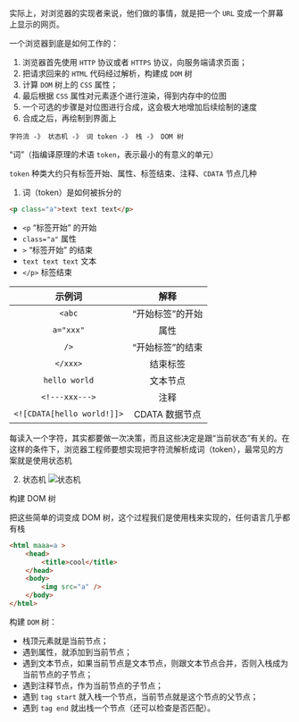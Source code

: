 实际上，对浏览器的实现者来说，他们做的事情，就是把一个 `URL` 变成一个屏幕上显示的网页。

一个浏览器到底是如何工作的：
1. 浏览器首先使用 `HTTP` 协议或者 `HTTPS` 协议，向服务端请求页面；
2. 把请求回来的 `HTML` 代码经过解析，构建成 `DOM` 树
3. 计算 `DOM` 树上的 `CSS` 属性；
4. 最后根据 `CSS` 属性对元素逐个进行渲染，得到内存中的位图
5. 一个可选的步骤是对位图进行合成，这会极大地增加后续绘制的速度
6. 合成之后，再绘制到界面上

```
字符流 -》 状态机 -》 词 token -》 栈 -》 DOM 树
```

“词”（指编译原理的术语 `token`，表示最小的有意义的单元）

`token` 种类大约只有标签开始、属性、标签结束、注释、`CDATA` 节点几种

1. 词（token）是如何被拆分的

```html
<p class="a">text text text</p>
```

- `<p` “标签开始” 的开始
- `class="a"` 属性
- `>` “标签开始” 的结束
- `text text text` 文本
- `</p>` 标签结束


| 示例词 | 解释 |
|:--:|:--:|
| `<abc` | “开始标签”的开始 |
| `a="xxx"` | 属性 |
| `/>` | “开始标签”的结束 |
| `</xxx>` | 结束标签 |
| `hello world` | 文本节点 |
| `<!---xxx--->` | 注释 |
| `<![CDATA[hello world!]]>` | CDATA 数据节点 |


每读入一个字符，其实都要做一次决策，而且这些决定是跟“当前状态”有关的。在这样的条件下，浏览器工程师要想实现把字符流解析成词（token），最常见的方案就是使用状态机



2. 状态机
![状态机](https://static001.geekbang.org/resource/image/8b/b0/8b43d598bc1f83a8a1e7e8f922013ab0.png)


构建 DOM 树

把这些简单的词变成 DOM 树，这个过程我们是使用栈来实现的，任何语言几乎都有栈

```html
<html maaa=a >
    <head>
        <title>cool</title>
    </head>
    <body>
        <img src="a" />
    </body>
</html>
```
构建 `DOM` 树：
- 栈顶元素就是当前节点；
- 遇到属性，就添加到当前节点；
- 遇到文本节点，如果当前节点是文本节点，则跟文本节点合并，否则入栈成为当前节点的子节点；
- 遇到注释节点，作为当前节点的子节点；
- 遇到 `tag start` 就入栈一个节点，当前节点就是这个节点的父节点；
- 遇到 `tag end` 就出栈一个节点（还可以检查是否匹配）。

